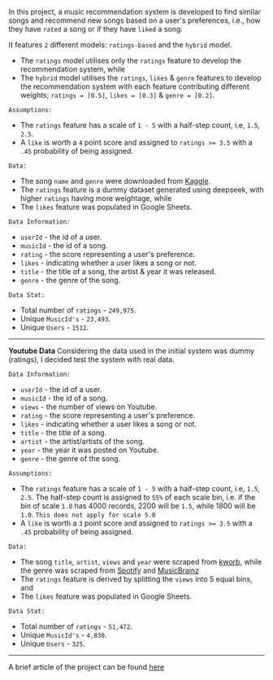 In this project, a music recommendation system is developed to find similar songs and recommend new songs based on a user's preferences, i.e., how they have `rated` a song or if they have `liked` a song.

It features `2` different models: `ratings-based` and the `hybrid` model.

- The `ratings` model utilises only the `ratings` feature to develop the recommendation system, while
- The `hybrid` model utilises the `ratings`, `likes` & `genre` features to develop the recommendation system with each feature contributing different weights; `ratings = [0.5]`, `likes = [0.3]` & `genre = [0.2]`.


`Assumptions:`
- The `ratings` feature has a scale of `1 - 5` with a half-step count, i.e, `1.5`, `2.5`.
- A `like` is worth a `4` point score and assigned to `ratings >= 3.5` with a `.45` probability of being assigned.

`Data:`
- The song `name` and `genre` were downloaded from [Kaggle](https://www.kaggle.com/datasets/saurabhshahane/music-dataset-1950-to-2019?resource=download).
- The `ratings` feature is a dummy dataset generated using deepseek, with higher `ratings` having more weightage, while
- The `likes` feature was populated in Google Sheets.


`Data Information:`
- `userId` - the id of a user.
- `musicId` - the id of a song.
- `rating` - the score representing a user's preference.
- `likes` - indicating whether a user likes a song or not.
- `title` - the title of a song, the artist & year it was released.
- `genre` - the genre of the song.

`Data Stat:`
- Total number of `ratings` - `249,975`.
- Unique `MusicId's` - `23,493`.
- Unique `Users` - `1512`.
-----------------

**Youtube Data**
Considering the data used in the initial system was dummy (ratings), I decided test the system with real data.

`Data Information:`
- `userId` - the id of a user.
- `musicId` - the id of a song.
- `views` - the number of views on Youtube.
- `rating` - the score representing a user's preference.
- `likes` - indicating whether a user likes a song or not.
- `title` - the title of a song.
- `artist` - the artist/artists of the song.
- `year` - the year it was posted on Youtube.
- `genre` - the genre of the song.

`Assumptions:`
- The `ratings` feature has a scale of `1 - 5` with a half-step count, i.e, `1.5`, `2.5`. The half-step count is assigned to `55%` of each scale bin, i.e. if the bin of scale `1.0` has 4000 records, 2200 will be `1.5`, while 1800 will be `1.0`. `This does not apply for scale 5.0`
- A `like` is worth a `3` point score and assigned to `ratings >= 3.5` with a `.45` probability of being assigned.

`Data:`
- The song `title`, `artist`, `views` and `year` were scraped from [kworb](https://kworb.net/youtube/topvideos_published_2023.html), while the genre was scraped from [Spotify](https://developer.spotify.com/dashboard/) and [MusicBrainz](https://musicbrainz.org/artist/f4fdbb4c-e4b7-47a0-b83b-d91bbfcfa387) 
- The `ratings` feature is derived by splitting the `views` into 5 equal bins, and
- The `likes` feature was populated in Google Sheets.

`Data Stat:`
- Total number of `ratings` - `51,472`.
- Unique `MusicId's` - `4,830`.
- Unique `Users` - `325`.
-----------------

A brief article of the project can be found [here](https://medium.com/@aoluf/music-recommendation-system-a-shallow-dive-fca7b699f4a4)
